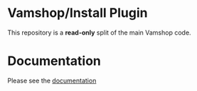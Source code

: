 # Vamshop/Install Plugin

This repository is a **read-only** split of the main Vamshop code.

# Documentation

Please see the [documentation](http://docs.vamshop.com/3.0)
